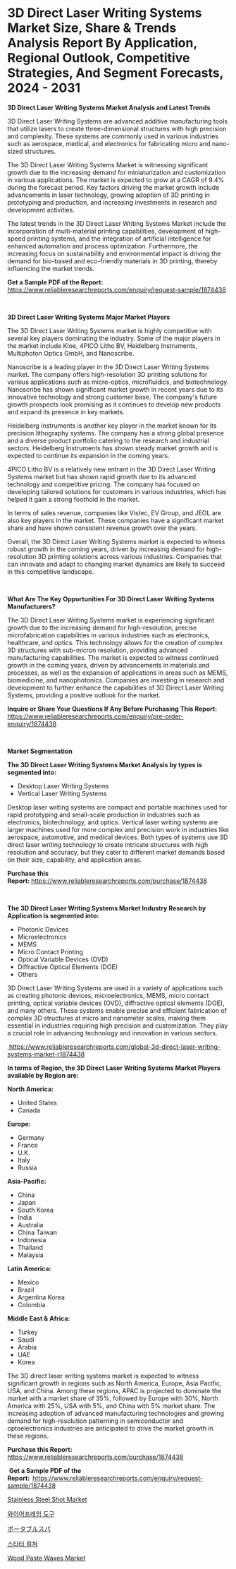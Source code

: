 <p><h1>3D Direct Laser Writing Systems Market Size, Share & Trends Analysis Report By Application, Regional Outlook, Competitive Strategies, And Segment Forecasts, 2024 - 2031</h1></p><p><strong>3D Direct Laser Writing Systems Market Analysis and Latest Trends</strong></p>
<p><p>3D Direct Laser Writing Systems are advanced additive manufacturing tools that utilize lasers to create three-dimensional structures with high precision and complexity. These systems are commonly used in various industries such as aerospace, medical, and electronics for fabricating micro and nano-sized structures.</p><p>The 3D Direct Laser Writing Systems Market is witnessing significant growth due to the increasing demand for miniaturization and customization in various applications. The market is expected to grow at a CAGR of 9.4% during the forecast period. Key factors driving the market growth include advancements in laser technology, growing adoption of 3D printing in prototyping and production, and increasing investments in research and development activities.</p><p>The latest trends in the 3D Direct Laser Writing Systems Market include the incorporation of multi-material printing capabilities, development of high-speed printing systems, and the integration of artificial intelligence for enhanced automation and process optimization. Furthermore, the increasing focus on sustainability and environmental impact is driving the demand for bio-based and eco-friendly materials in 3D printing, thereby influencing the market trends.</p></p>
<p><strong>Get a Sample PDF of the Report:&nbsp;</strong> <a href="https://www.reliableresearchreports.com/enquiry/request-sample/1874438">https://www.reliableresearchreports.com/enquiry/request-sample/1874438</a></p>
<p>&nbsp;</p>
<p><strong>3D Direct Laser Writing Systems Major Market Players</strong></p>
<p><p>The 3D Direct Laser Writing Systems market is highly competitive with several key players dominating the industry. Some of the major players in the market include Kloe, 4PICO Litho BV, Heidelberg Instruments, Multiphoton Optics GmbH, and Nanoscribe.</p><p>Nanoscribe is a leading player in the 3D Direct Laser Writing Systems market. The company offers high-resolution 3D printing solutions for various applications such as micro-optics, microfluidics, and biotechnology. Nanoscribe has shown significant market growth in recent years due to its innovative technology and strong customer base. The company's future growth prospects look promising as it continues to develop new products and expand its presence in key markets.</p><p>Heidelberg Instruments is another key player in the market known for its precision lithography systems. The company has a strong global presence and a diverse product portfolio catering to the research and industrial sectors. Heidelberg Instruments has shown steady market growth and is expected to continue its expansion in the coming years.</p><p>4PICO Litho BV is a relatively new entrant in the 3D Direct Laser Writing Systems market but has shown rapid growth due to its advanced technology and competitive pricing. The company has focused on developing tailored solutions for customers in various industries, which has helped it gain a strong foothold in the market.</p><p>In terms of sales revenue, companies like Vistec, EV Group, and JEOL are also key players in the market. These companies have a significant market share and have shown consistent revenue growth over the years.</p><p>Overall, the 3D Direct Laser Writing Systems market is expected to witness robust growth in the coming years, driven by increasing demand for high-resolution 3D printing solutions across various industries. Companies that can innovate and adapt to changing market dynamics are likely to succeed in this competitive landscape.</p></p>
<p>&nbsp;</p>
<p><strong>What Are The Key Opportunities For 3D Direct Laser Writing Systems Manufacturers?</strong></p>
<p><p>The 3D Direct Laser Writing Systems market is experiencing significant growth due to the increasing demand for high-resolution, precise microfabrication capabilities in various industries such as electronics, healthcare, and optics. This technology allows for the creation of complex 3D structures with sub-micron resolution, providing advanced manufacturing capabilities. The market is expected to witness continued growth in the coming years, driven by advancements in materials and processes, as well as the expansion of applications in areas such as MEMS, biomedicine, and nanophotonics. Companies are investing in research and development to further enhance the capabilities of 3D Direct Laser Writing Systems, providing a positive outlook for the market.</p></p>
<p><strong>Inquire or Share Your Questions If Any Before Purchasing This Report:</strong> <a href="https://www.reliableresearchreports.com/enquiry/pre-order-enquiry/1874438">https://www.reliableresearchreports.com/enquiry/pre-order-enquiry/1874438</a></p>
<p>&nbsp;</p>
<p><strong>Market Segmentation</strong></p>
<p><strong>The 3D Direct Laser Writing Systems Market Analysis by types is segmented into:</strong></p>
<p><ul><li>Desktop Laser Writing Systems</li><li>Vertical Laser Writing Systems</li></ul></p>
<p><p>Desktop laser writing systems are compact and portable machines used for rapid prototyping and small-scale production in industries such as electronics, biotechnology, and optics. Vertical laser writing systems are larger machines used for more complex and precision work in industries like aerospace, automotive, and medical devices. Both types of systems use 3D direct laser writing technology to create intricate structures with high resolution and accuracy, but they cater to different market demands based on their size, capability, and application areas.</p></p>
<p><strong>Purchase this Report:&nbsp;</strong><a href="https://www.reliableresearchreports.com/purchase/1874438">https://www.reliableresearchreports.com/purchase/1874438</a></p>
<p>&nbsp;</p>
<p><strong>The 3D Direct Laser Writing Systems Market Industry Research by Application is segmented into:</strong></p>
<p><ul><li>Photonic Devices</li><li>Microelectronics</li><li>MEMS</li><li>Micro Contact Printing</li><li>Optical Variable Devices (OVD)</li><li>Diffractive Optical Elements (DOE)</li><li>Others</li></ul></p>
<p><p>3D Direct Laser Writing Systems are used in a variety of applications such as creating photonic devices, microelectronics, MEMS, micro contact printing, optical variable devices (OVD), diffractive optical elements (DOE), and many others. These systems enable precise and efficient fabrication of complex 3D structures at micro and nanometer scales, making them essential in industries requiring high precision and customization. They play a crucial role in advancing technology and innovation in various sectors.</p></p>
<p><a href="https://www.reliableresearchreports.com/global-3d-direct-laser-writing-systems-market-r1874438">&nbsp;https://www.reliableresearchreports.com/global-3d-direct-laser-writing-systems-market-r1874438</a></p>
<p><strong>In terms of Region, the 3D Direct Laser Writing Systems Market Players available by Region are:</strong></p>
<p>
    <p> <strong> North America: </strong>
        <ul>
            <li>United States</li>
            <li>Canada</li>
        </ul>
        </p> 
    <p> <strong> Europe: </strong>
        <ul>
            <li>Germany</li>
            <li>France</li>
            <li>U.K.</li>
            <li>Italy</li>
            <li>Russia</li>
        </ul>
        </p> 
    <p> <strong> Asia-Pacific: </strong>
        <ul>
            <li>China</li>
            <li>Japan</li>
            <li>South Korea</li>
            <li>India</li>
            <li>Australia</li>
            <li>China Taiwan</li>
            <li>Indonesia</li>
            <li>Thailand</li>
            <li>Malaysia</li>
        </ul>
        </p> 
    <p> <strong> Latin America: </strong>
        <ul>
            <li>Mexico</li>
            <li>Brazil</li>
            <li>Argentina Korea</li>
            <li>Colombia</li>
        </ul>
        </p> 
    <p> <strong> Middle East & Africa: </strong>
        <ul>
            <li>Turkey</li>
            <li>Saudi</li>
            <li>Arabia</li>
            <li>UAE</li>
            <li>Korea</li>
        </ul>
    </p>
    </p>
<p><p>The 3D direct laser writing systems market is expected to witness significant growth in regions such as North America, Europe, Asia Pacific, USA, and China. Among these regions, APAC is projected to dominate the market with a market share of 35%, followed by Europe with 30%, North America with 25%, USA with 5%, and China with 5% market share. The increasing adoption of advanced manufacturing technologies and growing demand for high-resolution patterning in semiconductor and optoelectronics industries are anticipated to drive the market growth in these regions.</p></p>
<p><strong>Purchase this Report: </strong><a href="https://www.reliableresearchreports.com/purchase/1874438">https://www.reliableresearchreports.com/purchase/1874438</a></p>
<p>&nbsp;<strong>Get a Sample PDF of the Report:&nbsp;&nbsp;</strong><a href="https://www.reliableresearchreports.com/enquiry/request-sample/1874438">https://www.reliableresearchreports.com/enquiry/request-sample/1874438</a></p>
<p><strong></strong></p>
<p><p><a href="https://issuu.com/reportprime-2/docs/stainless-steel-shot-market-size-2030.pptx">Stainless Steel Shot Market</a></p><p><a href="https://medium.com/@arthuralety6767836754/%EC%99%80%EC%9D%B4%EC%96%B4%ED%94%84%EB%A0%88%EC%9E%84-%ED%88%B4-%EC%8B%9C%EC%9E%A5%EC%9D%80-%EC%8B%9C%EC%9E%A5-%EC%A0%90%EC%9C%A0%EC%9C%A8-%EC%8B%9C%EC%9E%A5-%ED%8A%B8%EB%A0%8C%EB%93%9C-%EB%B0%8F-%EC%8B%9C%EC%9E%A5-%EC%84%B1%EC%9E%A5%EC%97%90-%EB%8C%80%ED%95%9C-%EC%A0%95%EB%B3%B4%EB%A5%BC-%EC%A0%9C%EA%B3%B5%ED%95%A9%EB%8B%88%EB%8B%A4-f8cfbc758bc3">와이어프레임 도구</a></p><p><a href="https://github.com/AriMuller2009/Market-Research-Report-List-1/blob/main/138128143798.md">ポータブルスパ</a></p><p><a href="https://github.com/bvubpqd5241630/Market-Research-Report-List-1/blob/main/537924040275.md">스타터 컬쳐</a></p><p><a href="https://sore-arch-6db.notion.site/Wood-Paste-Waxes-Market-Trends-and-Market-Analysis-forecasted-for-period-2024-2031-26cda108388b416b814459265df041d5">Wood Paste Waxes Market</a></p></p>